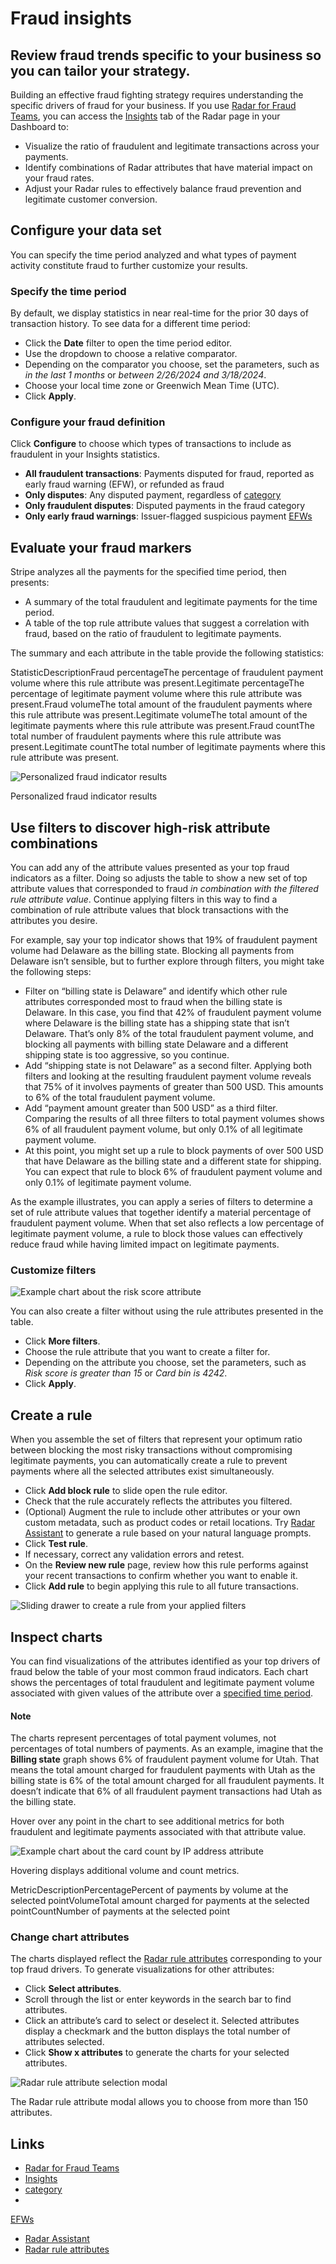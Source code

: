 # Fraud insights

## Review fraud trends specific to your business so you can tailor your strategy.

Building an effective fraud fighting strategy requires understanding the
specific drivers of fraud for your business. If you use [Radar for Fraud
Teams](https://docs.stripe.com/radar), you can access the
[Insights](https://dashboard.stripe.com/radar/insights) tab of the Radar page in
your Dashboard to:

- Visualize the ratio of fraudulent and legitimate transactions across your
payments.
- Identify combinations of Radar attributes that have material impact on your
fraud rates.
- Adjust your Radar rules to effectively balance fraud prevention and legitimate
customer conversion.

## Configure your data set

You can specify the time period analyzed and what types of payment activity
constitute fraud to further customize your results.

### Specify the time period

By default, we display statistics in near real-time for the prior 30 days of
transaction history. To see data for a different time period:

- Click the **Date** filter to open the time period editor.
- Use the dropdown to choose a relative comparator.
- Depending on the comparator you choose, set the parameters, such as *in the
last 1 months* or *between 2/26/2024 and 3/18/2024*.
- Choose your local time zone or Greenwich Mean Time (UTC).
- Click **Apply**.

### Configure your fraud definition

Click **Configure** to choose which types of transactions to include as
fraudulent in your Insights statistics.

- **All fraudulent transactions**: Payments disputed for fraud, reported as
early fraud warning (EFW), or refunded as fraud
- **Only disputes**: Any disputed payment, regardless of
[category](https://docs.stripe.com/disputes/categories)
- **Only fraudulent disputes**: Disputed payments in the fraud category
- **Only early fraud warnings**: Issuer-flagged suspicious payment
[EFWs](https://docs.stripe.com/disputes/how-disputes-work#early-fraud-warnings)

## Evaluate your fraud markers

Stripe analyzes all the payments for the specified time period, then presents:

- A summary of the total fraudulent and legitimate payments for the time period.
- A table of the top rule attribute values that suggest a correlation with
fraud, based on the ratio of fraudulent to legitimate payments.

The summary and each attribute in the table provide the following statistics:

StatisticDescriptionFraud percentageThe percentage of fraudulent payment volume
where this rule attribute was present.Legitimate percentageThe percentage of
legitimate payment volume where this rule attribute was present.Fraud volumeThe
total amount of the fraudulent payments where this rule attribute was
present.Legitimate volumeThe total amount of the legitimate payments where this
rule attribute was present.Fraud countThe total number of fraudulent payments
where this rule attribute was present.Legitimate countThe total number of
legitimate payments where this rule attribute was present.

![Personalized fraud indicator
results](https://b.stripecdn.com/docs-statics-srv/assets/fraud-insights-indicator-table.9f171b09a9e83d23e6cdb6b83a3fc2a7.png)

Personalized fraud indicator results

## Use filters to discover high-risk attribute combinations

You can add any of the attribute values presented as your top fraud indicators
as a filter. Doing so adjusts the table to show a new set of top attribute
values that corresponded to fraud *in combination with the filtered rule
attribute value*. Continue applying filters in this way to find a combination of
rule attribute values that block transactions with the attributes you desire.

For example, say your top indicator shows that 19% of fraudulent payment volume
had Delaware as the billing state. Blocking all payments from Delaware isn’t
sensible, but to further explore through filters, you might take the following
steps:

- Filter on “billing state is Delaware” and identify which other rule attributes
corresponded most to fraud when the billing state is Delaware. In this case, you
find that 42% of fraudulent payment volume where Delaware is the billing state
has a shipping state that isn’t Delaware. That’s only 8% of the total fraudulent
payment volume, and blocking all payments with billing state Delaware and a
different shipping state is too aggressive, so you continue.
- Add “shipping state is not Delaware” as a second filter. Applying both filters
and looking at the resulting fraudulent payment volume reveals that 75% of it
involves payments of greater than 500 USD. This amounts to 6% of the total
fraudulent payment volume.
- Add “payment amount greater than 500 USD” as a third filter. Comparing the
results of all three filters to total payment volumes shows 6% of all fraudulent
payment volume, but only 0.1% of all legitimate payment volume.
- At this point, you might set up a rule to block payments of over 500 USD that
have Delaware as the billing state and a different state for shipping. You can
expect that rule to block 6% of fraudulent payment volume and only 0.1% of
legitimate payment volume.

As the example illustrates, you can apply a series of filters to determine a set
of rule attribute values that together identify a material percentage of
fraudulent payment volume. When that set also reflects a low percentage of
legitimate payment volume, a rule to block those values can effectively reduce
fraud while having limited impact on legitimate payments.

### Customize filters

![Example chart about the risk score
attribute](https://b.stripecdn.com/docs-statics-srv/assets/fraud-insights-custom-filter.09750cf1a92546047e0f096bf5585f5b.png)

You can also create a filter without using the rule attributes presented in the
table.

- Click **More filters**.
- Choose the rule attribute that you want to create a filter for.
- Depending on the attribute you choose, set the parameters, such as *Risk score
is greater than 15* or *Card bin is 4242*.
- Click **Apply**.

## Create a rule

When you assemble the set of filters that represent your optimum ratio between
blocking the most risky transactions without compromising legitimate payments,
you can automatically create a rule to prevent payments where all the selected
attributes exist simultaneously.

- Click **Add block rule** to slide open the rule editor.
- Check that the rule accurately reflects the attributes you filtered.
- (Optional) Augment the rule to include other attributes or your own custom
metadata, such as product codes or retail locations. Try [Radar
Assistant](https://docs.stripe.com/radar/rules#how-to-create-effective-rules) to
generate a rule based on your natural language prompts.
- Click **Test rule**.
- If necessary, correct any validation errors and retest.
- On the **Review new rule** page, review how this rule performs against your
recent transactions to confirm whether you want to enable it.
- Click **Add rule** to begin applying this rule to all future transactions.

![Sliding drawer to create a rule from your applied
filters](https://b.stripecdn.com/docs-statics-srv/assets/fraud-insights-create-rule.a985df06aaeac7f3d30eb9426922bd8f.png)

## Inspect charts

You can find visualizations of the attributes identified as your top drivers of
fraud below the table of your most common fraud indicators. Each chart shows the
percentages of total fraudulent and legitimate payment volume associated with
given values of the attribute over a [specified time
period](https://docs.stripe.com/radar/analytics/fraud-insights#specify-the-time-period).

#### Note

The charts represent percentages of total payment volumes, not percentages of
total numbers of payments. As an example, imagine that the **Billing state**
graph shows 6% of fraudulent payment volume for Utah. That means the total
amount charged for fraudulent payments with Utah as the billing state is 6% of
the total amount charged for all fraudulent payments. It doesn’t indicate that
6% of all fraudulent payment transactions had Utah as the billing state.

Hover over any point in the chart to see additional metrics for both fraudulent
and legitimate payments associated with that attribute value.

![Example chart about the card count by IP address
attribute](https://b.stripecdn.com/docs-statics-srv/assets/fraud-insights-chart.f60beaf9b98c5ece9587228c9b23b449.png)

Hovering displays additional volume and count metrics.

MetricDescriptionPercentagePercent of payments by volume at the selected
pointVolumeTotal amount charged for payments at the selected pointCountNumber of
payments at the selected point
### Change chart attributes

The charts displayed reflect the [Radar rule
attributes](https://docs.stripe.com/radar/rules/supported-attributes)
corresponding to your top fraud drivers. To generate visualizations for other
attributes:

- Click **Select attributes**.
- Scroll through the list or enter keywords in the search bar to find
attributes.
- Click an attribute’s card to select or deselect it. Selected attributes
display a checkmark and the button displays the total number of attributes
selected.
- Click **Show x attributes** to generate the charts for your selected
attributes.

![Radar rule attribute selection
modal](https://b.stripecdn.com/docs-statics-srv/assets/fraud-analytics-attribute-selector.686f8b86dbac286e1d030236176134f8.png)

The Radar rule attribute modal allows you to choose from more than 150
attributes.

## Links

- [Radar for Fraud Teams](https://docs.stripe.com/radar)
- [Insights](https://dashboard.stripe.com/radar/insights)
- [category](https://docs.stripe.com/disputes/categories)
-
[EFWs](https://docs.stripe.com/disputes/how-disputes-work#early-fraud-warnings)
- [Radar
Assistant](https://docs.stripe.com/radar/rules#how-to-create-effective-rules)
- [Radar rule
attributes](https://docs.stripe.com/radar/rules/supported-attributes)